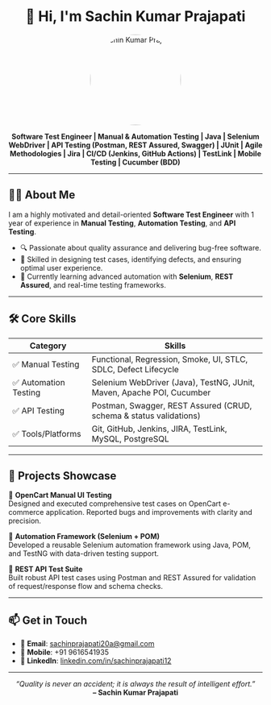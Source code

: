 <h1 align="center">👋 Hi, I'm Sachin Kumar Prajapati</h1>

<p align="center">
  <img src="https://raw.githubusercontent.com/sachinprajapati20a/sachinprajapati20a/main/IMG-20240227-WA0015.jpg" alt="Sachin Kumar Prajapati" width="180" style="border-radius: 50%;" />
</p>

<p align="center">
  <strong>Software Test Engineer | Manual & Automation Testing | Java | Selenium WebDriver | API Testing (Postman, REST Assured, Swagger) | JUnit | Agile Methodologies | Jira | CI/CD (Jenkins, GitHub Actions) | TestLink | Mobile Testing | Cucumber (BDD)</strong>
</p>

---

## 🧑‍💻 About Me

I am a highly motivated and detail-oriented **Software Test Engineer** with 1 year of experience in **Manual Testing**, **Automation Testing**, and **API Testing**.

- 🔍 Passionate about quality assurance and delivering bug-free software.
- 🔧 Skilled in designing test cases, identifying defects, and ensuring optimal user experience.
- 🚀 Currently learning advanced automation with **Selenium**, **REST Assured**, and real-time testing frameworks.

---

## 🛠️ Core Skills

| Category              | Skills                                                                 |
|-----------------------|------------------------------------------------------------------------|
| ✅ Manual Testing      | Functional, Regression, Smoke, UI, STLC, SDLC, Defect Lifecycle        |
| ✅ Automation Testing  | Selenium WebDriver (Java), TestNG, JUnit, Maven, Apache POI, Cucumber |
| ✅ API Testing         | Postman, Swagger, REST Assured (CRUD, schema & status validations)    |
| ✅ Tools/Platforms     | Git, GitHub, Jenkins, JIRA, TestLink, MySQL, PostgreSQL               |

---

## 📁 Projects Showcase

🔹 **OpenCart Manual UI Testing**  
Designed and executed comprehensive test cases on OpenCart e-commerce application. Reported bugs and improvements with clarity and precision.

🔹 **Automation Framework (Selenium + POM)**  
Developed a reusable Selenium automation framework using Java, POM, and TestNG with data-driven testing support.

🔹 **REST API Test Suite**  
Built robust API test cases using Postman and REST Assured for validation of request/response flow and schema checks.

---

## 📫 Get in Touch

- 📧 **Email**: [sachinprajapati20a@gmail.com](mailto:sachinprajapati20a@gmail.com)  
- 📱 **Mobile**: +91 9616541935  
- 🔗 **LinkedIn**: [linkedin.com/in/sachinprajapati12](https://www.linkedin.com/in/sachinprajapati12/)

---

<p align="center">
  <em>“Quality is never an accident; it is always the result of intelligent effort.”</em><br>
  <strong>– Sachin Kumar Prajapati</strong>
</p>
